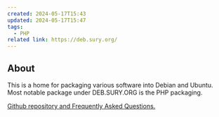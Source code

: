 ```yaml
---
created: 2024-05-17T15:43
updated: 2024-05-17T15:47
tags:
  - PHP
related link: https://deb.sury.org/
---
```

## About

This is a home for packaging various software into Debian and Ubuntu. Most notable package under DEB.SURY.ORG is the PHP packaging.

[Github repository and Frequently Asked Questions.](https://github.com/oerdnj/deb.sury.org/wiki)
